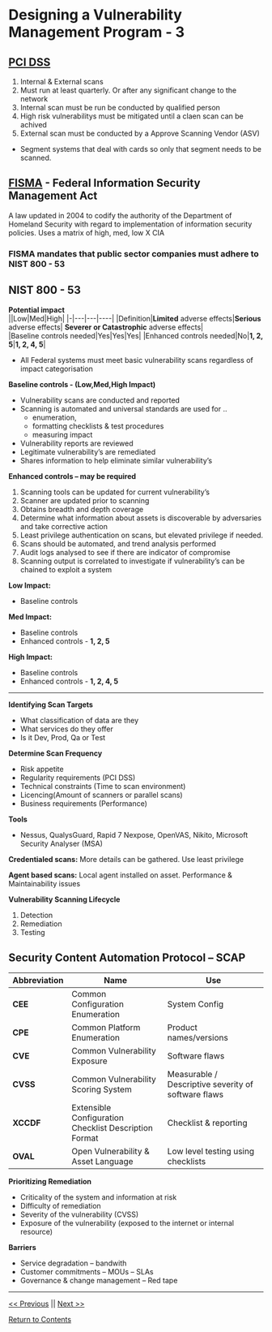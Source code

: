 # Designing a Vulnerability Management Program - 3

## **<u>PCI DSS</u>**

1.	Internal & External scans
2.	Must run at least quarterly. Or after any significant change to the network
3.	Internal scan must be run be conducted by qualified person
4.	High risk vulnerabilitys must be mitigated until a claen scan can be achived
5.	External scan must be conducted by a Approve Scanning Vendor (ASV)

- Segment systems that deal with cards so only that segment needs to be scanned. 

## **<u>FISMA</u>** - Federal Information Security Management Act  
A law updated in 2004 to codify the authority of the Department of Homeland Security with regard to implementation of information security policies. Uses a matrix of high, med, low X CIA

### FISMA mandates that public sector companies must adhere to NIST 800 - 53

## NIST 800 - 53

**Potential impact**  
||Low|Med|High|
|-|---|---|----|
|Definition|**Limited** adverse effects|**Serious** adverse effects| **Severer or Catastrophic** adverse effects|  
|Baseline controls needed|Yes|Yes|Yes|
|Enhanced controls needed|No|**1, 2, 5**|**1, 2, 4, 5**|

- All Federal systems must meet basic vulnerability scans regardless of impact categorisation 

**Baseline controls - (Low,Med,High Impact)** 

- Vulnerability scans are conducted and reported
- Scanning is automated and universal standards are used for .. 
  - enumeration, 
  - formatting checklists & test procedures 
  - measuring impact
- Vulnerability reports are reviewed
- Legitimate vulnerability’s are remediated
- Shares information to help eliminate similar vulnerability’s 

**Enhanced controls – may be required**
1. Scanning tools can be updated for current vulnerability’s
2. Scanner are updated prior to scanning
3. Obtains breadth and depth coverage
4. Determine what information about assets is discoverable by adversaries and take corrective action
5. Least privilege authentication on scans, but elevated privilege if needed.
6. Scans should be automated, and trend analysis performed
7. Audit logs analysed to see if there are indicator of compromise 
8. Scanning output is correlated to investigate if vulnerability’s can be chained to exploit a system

**Low Impact:**
- Baseline controls

**Med Impact:**  
- Baseline controls
- Enhanced controls - **1, 2, 5**

**High Impact:** 
- Baseline controls
- Enhanced controls - **1, 2, 4, 5**

--------------------------------

**Identifying Scan Targets**
- What classification of data are they
- What services do they offer
- Is it Dev, Prod, Qa or Test

**Determine Scan Frequency**
- Risk appetite 
- Regularity requirements (PCI DSS)
- Technical constraints (Time to scan environment)
- Licencing(Amount of scanners or parallel  scans)
- Business requirements (Performance)

**Tools**
- Nessus, QualysGuard, Rapid 7 Nexpose, OpenVAS, Nikito, Microsoft Security Analyser (MSA) 

**Credentialed scans:** More details can be gathered. Use least privilege  

**Agent based scans:** Local agent installed on asset. Performance & Maintainability issues  

**Vulnerability Scanning Lifecycle**
1. Detection
2. Remediation
3. Testing

## **Security Content Automation Protocol – SCAP**

| Abbreviation |Name|Use|
|--------------|----|---|
|**CEE**| Common Configuration Enumeration| System Config|
|**CPE**| Common Platform Enumeration | Product names/versions|
|**CVE**| Common Vulnerability Exposure | Software flaws|
|**CVSS**| Common Vulnerability Scoring System| Measurable / Descriptive severity of software flaws|
|**XCCDF**| Extensible Configuration Checklist Description Format | Checklist & reporting|
|**OVAL**|Open Vulnerability & Asset Language | Low level testing using checklists|

**Prioritizing Remediation**
- Criticality of the system and information at risk
- Difficulty of remediation
- Severity of the vulnerability (CVSS)
- Exposure of the vulnerability (exposed to the internet or internal resource) 

**Barriers**
- Service degradation – bandwith
- Customer commitments – MOUs – SLAs
- Governance & change management – Red tape


____________________

<a href="https://github.com/ReefMeeter/CySA/blob/master/02%20Recognisance%20%26%20Intelligence%20Gathering.md"><< Previous</a> || <a href="https://github.com/ReefMeeter/CySA/blob/master/04.%20Analyzing%20Vulnerability%20Scans.md">Next >></a>  

<a href="https://github.com/ReefMeeter/CySA/blob/master/README.md">Return to Contents</a>

